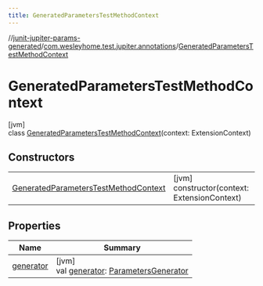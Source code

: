 ```yaml
---
title: GeneratedParametersTestMethodContext
---
```

//[junit-jupiter-params-generated](../../../index.html)/[com.wesleyhome.test.jupiter.annotations](../index.html)/[GeneratedParametersTestMethodContext](index.html)



# GeneratedParametersTestMethodContext



[jvm]\
class [GeneratedParametersTestMethodContext](index.html)(context: ExtensionContext)



## Constructors


| | |
|---|---|
| [GeneratedParametersTestMethodContext](-generated-parameters-test-method-context.html) | [jvm]<br>constructor(context: ExtensionContext) |


## Properties


| Name | Summary |
|---|---|
| [generator](generator.html) | [jvm]<br>val [generator](generator.html): [ParametersGenerator](../../com.wesleyhome.test.jupiter.generator/-parameters-generator/index.html) |

